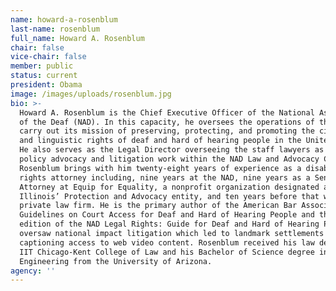 ```yaml
---
name: howard-a-rosenblum
last-name: rosenblum
full_name: Howard A. Rosenblum
chair: false
vice-chair: false
member: public
status: current
president: Obama
image: /images/uploads/rosenblum.jpg
bio: >-
  Howard A. Rosenblum is the Chief Executive Officer of the National Association
  of the Deaf (NAD). In this capacity, he oversees the operations of the NAD to
  carry out its mission of preserving, protecting, and promoting the civil, human,
  and linguistic rights of deaf and hard of hearing people in the United States.
  He also serves as the Legal Director overseeing the staff lawyers as well as
  policy advocacy and litigation work within the NAD Law and Advocacy Center.
  Rosenblum brings with him twenty-eight years of experience as a disability
  rights attorney including, nine years at the NAD, nine years as a Senior
  Attorney at Equip for Equality, a nonprofit organization designated as
  Illinois’ Protection and Advocacy entity, and ten years before that with a
  private law firm. He is the primary author of the American Bar Association
  Guidelines on Court Access for Deaf and Hard of Hearing People and the sixth
  edition of the NAD Legal Rights: Guide for Deaf and Hard of Hearing People. He
  oversaw national impact litigation which led to landmark settlements for full
  captioning access to web video content. Rosenblum received his law degree from
  IIT Chicago-Kent College of Law and his Bachelor of Science degree in Computer
  Engineering from the University of Arizona.
agency: ''
---
```


